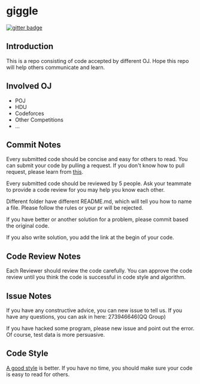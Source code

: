 # giggle

[![gitter badge](https://img.shields.io/gitter/room/soochow-university/giggle)](https://gitter.im/soochow-university/giggle#)

## Introduction 

This is a repo consisting of code accepted by different OJ. Hope this repo will help others communicate and learn. 



## Involved OJ 

* POJ
* HDU
* Codeforces
* Other Competitions
* ...



## Commit Notes

Every submitted code should be concise and easy for others to read. You can submit your code by pulling a request. If you don't know how to pull request, please learn from [this](<https://github.com/susam/gitpr>). 

Every submitted code should be reviewed by 5 people. Ask your teammate to provide a code review for you may help you know each other. 

Different folder have different README.md, which will tell you how to name a file. Please follow the rules or your pr will be rejected. 

If you have better or another solution for a problem, please commit based the original code.   

If you also write solution, you add the link at the begin of your code.



## Code Review Notes

Each Reviewer should review the code carefully. You can approve the code review until you think the code is successful in code style and algorithm. 



## Issue Notes

If you have any constructive advice, you can new issue to tell us. If you have any questions, you can ask in here: 273946646(QQ Group)

If you have hacked some program, please new issue and point out the error. Of course, test data is more persuasive.



## Code Style

[A good style](**<https://github.com/google/styleguide>**) is better. If you have no time, you should make sure your code is easy to read for others. 

